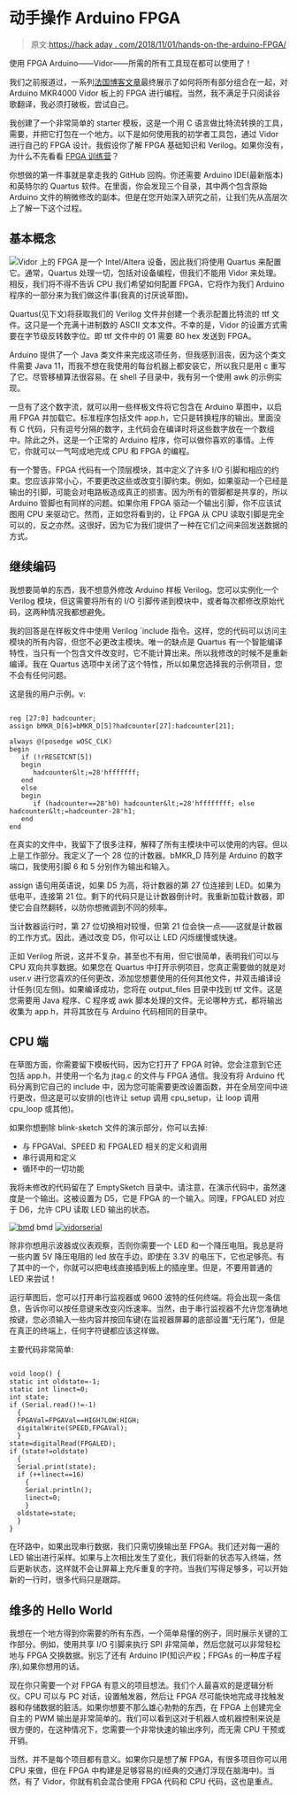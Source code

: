# 动手操作 Arduino FPGA

> 原文:[https://hack aday . com/2018/11/01/hands-on-the-arduino-FPGA/](https://hackaday.com/2018/11/01/hands-on-with-the-arduino-fpga/)

使用 FPGA Arduino——Vidor——所需的所有工具现在都可以使用了！

我们之前报道过，一系列[法国博客文章](https://hackaday.com/2018/10/14/flash-arduino-vidor-fpga-instructions-hit-france/)最终展示了如何将所有部分组合在一起，对 Arduino MKR4000 Vidor 板上的 FPGA 进行编程。当然，我不满足于只阅读谷歌翻译，我必须打破板，尝试自己。

我创建了一个非常简单的 starter 模板，这是一个用 C 语言做比特流转换的工具，需要，并把它打包在一个地方。以下是如何使用我的初学者工具包，通过 Vidor 进行自己的 FPGA 设计。我假设你了解 FPGA 基础知识和 Verilog。如果你没有，为什么不先看看 [FPGA 训练营](https://hackaday.com/2018/08/06/learn-fpga-fast-with-hackadays-fpga-boot-camp/)？

你想做的第一件事就是拿走我的 GitHub 回购。你还需要 Arduino IDE(最新版本)和英特尔的 Quartus 软件。在里面，你会发现三个目录，其中两个包含原始 Arduino 文件的稍微修改的副本。但是在您开始深入研究之前，让我们先从高层次上了解一下这个过程。

## 基本概念

[![](../Images/5392cd513a7b9f3f29398b4a1fd939ca.png)](https://hackaday.com/wp-content/uploads/2018/10/quartus.png)Vidor 上的 FPGA 是一个 Intel/Altera 设备，因此我们将使用 Quartus 来配置它。通常，Quartus 处理一切，包括对设备编程，但我们不能用 Vidor 来处理。相反，我们将不得不告诉 CPU 我们希望如何配置 FPGA，它将作为我们 Arduino 程序的一部分来为我们做这件事(我真的讨厌说草图)。

Quartus(见下文)将获取我们的 Verilog 文件并创建一个表示配置比特流的 ttf 文件。这只是一个充满十进制数的 ASCII 文本文件。不幸的是，Vidor 的设置方式需要在字节级反转数字位。即 ttf 文件中的 01 需要 80 hex 发送到 FPGA。

Arduino 提供了一个 Java 类文件来完成这项任务，但我感到沮丧，因为这个类文件需要 Java 11，而我不想在我使用的每台机器上都安装它，所以我只是用 c 重写了它。尽管移植算法很容易。在 shell 子目录中，我有另一个使用 awk 的示例实现。

一旦有了这个数字流，就可以用一些样板文件将它包含在 Arduino 草图中，以启用 FPGA 并加载它。标准程序包括文件 app.h，它只是转换程序的输出。里面没有 C 代码，只有逗号分隔的数字，主代码会在编译时将这些数字放在一个数组中。除此之外，这是一个正常的 Arduino 程序，你可以做你喜欢的事情。上传它，你就可以一气呵成地完成 CPU 和 FPGA 的编程。

有一个警告。FPGA 代码有一个顶层模块，其中定义了许多 I/O 引脚和相应的约束。您应该非常小心，不要更改这些或改变引脚约束。例如，如果驱动一个已经是输出的引脚，可能会对电路板造成真正的损害。因为所有的管脚都是共享的，所以 Arduino 管脚也有同样的问题。如果你用 FPGA 驱动一个输出引脚，你不应该试图用 CPU 来驱动它。然而，正如您将看到的，让 FPGA 从 CPU 读取引脚是完全可以的，反之亦然。这很好，因为它为我们提供了一种在它们之间来回发送数据的方式。

## 继续编码

我想要简单的东西，我不想意外修改 Arduino 样板 Verilog。您可以实例化一个 Verilog 模块，但这需要将所有的 I/O 引脚传递到模块中，或者每次都修改原始代码，这两种情况我都想避免。

我的回答是在样板文件中使用 Verilog `include 指令。这样，您的代码可以访问主模块的所有内容，但您不必更改主模块。唯一的缺点是 Quartus 有一个智能编译特性，当只有一个包含文件改变时，它不能计算出来。所以我修改的时候不是重新编译。我在 Quartus 选项中关闭了这个特性，所以如果您选择我的示例项目，您不会有任何问题。

这是我的用户示例。v:

```

reg [27:0] hadcounter;
assign bMKR_D[6]=bMKR_D[5]?hadcounter[27]:hadcounter[21];

always @(posedge wOSC_CLK)
begin
   if (!rRESETCNT[5])
   begin
      hadcounter&lt;=28'hfffffff;
   end
   else
   begin
      if (hadcounter==28'h0) hadcounter&lt;=28'hffffffff; else hadcounter&lt;=hadcounter-28'h1;
   end
end

```

在真实的文件中，我留下了很多注释，解释了所有主模块中可以使用的内容。但以上是工作部分。我定义了一个 28 位的计数器。bMKR_D 阵列是 Arduino 的数字端口，我使用引脚 6 和 5 分别作为输出和输入。

assign 语句用英语说，如果 D5 为高，将计数器的第 27 位连接到 LED。如果为低电平，连接第 21 位。剩下的代码只是让计数器倒计时。我重新加载计数器，即使它会自然翻转，以防你想微调到不同的频率。

当计数器运行时，第 27 位切换相对较慢，但第 21 位会快一点——这就是计数器的工作方式。因此，通过改变 D5，你可以让 LED 闪烁缓慢或快速。

正如 Verilog 所说，这并不复杂，甚至也不有用，但它很简单，表明我们可以与 CPU 双向共享数据。如果您在 Quartus 中打开示例项目，您真正需要做的就是对 user.v 进行您喜欢的任何更改，添加您想要使用的任何其他文件，并双击编译设计任务(见左侧)。如果编译成功，您将在 output_files 目录中找到 ttf 文件。这是您需要用 Java 程序、C 程序或 awk 脚本处理的文件。无论哪种方式，都将输出收集为 app.h，并将其放在与 Arduino 代码相同的目录中。

## CPU 端

在草图方面，你需要留下模板代码，因为它打开了 FPGA 时钟。您会注意到它还包括 app.h，并使用一个名为 jtag.c 的文件与 FPGA 通信。我没有将 Arduino 代码分离到它自己的 include 中，因为您可能需要更改设置函数，并在全局空间中进行更改，但这是可以安排的(也许让 setup 调用 cpu_setup，让 loop 调用 cpu_loop 或其他)。

如果你想删除 blink-sketch 文件的演示部分，你可以去掉:

*   与 FPGAVal、SPEED 和 FPGALED 相关的定义和调用
*   串行调用和定义
*   循环中的一切功能

我将未修改的代码留在了 EmptySketch 目录中。请注意，在演示代码中，虽然速度是一个输出。这被设置为 D5，它是 FPGA 的一个输入。同理，FPGALED 对应于 D6，允许 CPU 读取 LED 输出的状态。

 [![bmd](../Images/17a4f5aaae8fac2b3984479d76f0adfd.png "bmd")](https://hackaday.com/2018/11/01/hands-on-with-the-arduino-fpga/bmd/) bmd [![vidorserial](../Images/91bf5f54ad3a2790543701fbb675b9c2.png "vidorserial")](https://hackaday.com/2018/11/01/hands-on-with-the-arduino-fpga/vidorserial/) 

除非你想用示波器或仪表观察，否则你需要一个 LED 和一个降压电阻。我总是将一些内置 5V 降压电阻的 led 放在手边，即使在 3.3V 的电压下，它也足够亮。有了其中的一个，你就可以把电线直接插到板上的插座里。但是，不要用普通的 LED 来尝试！

运行草图后，您可以打开串行监视器或 9600 波特的任何终端。将会出现一条信息，告诉你可以按任意键来改变闪烁速率。当然，由于串行监视器不允许您准确地按键，您必须输入一些内容并按回车键(在监视器屏幕的底部设置“无行尾”)，但是在真正的终端上，任何字符键都应该这样做。

主要代码非常简单:

```

void loop() {
static int oldstate=-1;
static int linect=0;
int state;
if (Serial.read()!=-1)
  {
  FPGAVal=FPGAVal==HIGH?LOW:HIGH;
  digitalWrite(SPEED,FPGAVal);
  }
state=digitalRead(FPGALED);
if (state!=oldstate)
  {
  Serial.print(state);
  if (++linect==16)
    {
    Serial.println();
    linect=0;
    }
  oldstate=state;
  }
}
```

在环路中，如果出现串行数据，我们只需切换输出至 FPGA。我们还对每一遍的 LED 输出进行采样。如果与上次相比发生了变化，我们将新的状态写入终端，然后更新状态，这样就不会让屏幕上充斥重复的字符。当我们写得足够多，可以开始新的一行时，很多代码只是跟踪。

## 维多的 Hello World

我想在一个地方得到你需要的所有东西，一个简单易懂的例子，同时展示关键的工作部分。例如，使用共享 I/O 引脚来执行 SPI 非常简单，然后您就可以非常轻松地与 FPGA 交换数据。别忘了还有 Arduino IP(知识产权；FPGAs 的一种库子程序),如果你想用的话。

现在你只需要一个对 FPGA 有意义的项目想法。我们个人最喜欢的是逻辑分析仪。CPU 可以与 PC 对话，设置触发器，然后让 FPGA 尽可能快地完成寻找触发器和存储数据的脏活。如果你想要不那么雄心勃勃的东西，在 FPGA 上创建完全自主的 PWM 输出是非常简单的。我们可以看到这对于机器人或机器控制来说是很方便的，在这种情况下，您需要一个非常快速的输出序列，而无需 CPU 干预或开销。

当然，并不是每个项目都有意义。如果你只是想了解 FPGA，有很多项目你可以用 CPU 来做，但在 FPGA 中构建是足够容易的(经典的交通灯浮现在脑海中)。当然，有了 Vidor，你就有机会混合使用 FPGA 代码和 CPU 代码，这也是重点。